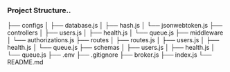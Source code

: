 ### Project Structure..
├── configs
│   ├── database.js
│   ├── hash.js
│   └── jsonwebtoken.js
├── controllers
│   ├── users.js
│   ├── health.js
│   └── queue.js
├── middleware
│   └── authorizations.js
├── routes
│   ├── routes.js
│   ├── users.js
│   ├── health.js
│   └── queue.js
├── schemas
│   ├── users.js
│   ├── health.js
│   └── queue.js
├── .env
├── .gitignore
├── broker.js
├── index.js
└── README.md
